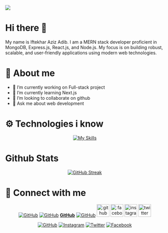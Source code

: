 ![](https://i.ibb.co.com/GkhH9wK/Iftekhar-Aziz-Adib.png)


# Hi there 👋


My name is Iftekhar Aziz Adib.
I am a MERN stack developer proficient in MongoDB, Express.js, React.js, and Node.js. My focus is on building robust, scalable, and user-friendly applications using modern web technologies.



# 🚀 About me



- 🔭 I’m currently working on Full-stack project 
- 🌱 I’m currently learning Next.js 
- 👯 I’m looking to collaborate on github 
- 💬 Ask me about web development





# ⚙️ Technologies i know

<div align="center">
  
[![My Skills](https://skillicons.dev/icons?i=js,html,css,js,tailwind,react,firebase,nextjs,mongodb,figma,express,bootstrap,nodejs)](https://skillicons.dev)

</div>




#  Github Stats

<div align="center">
  
[![GitHub Streak](https://streak-stats.demolab.com?user=Adib227&theme=dark&hide_border=true)](https://git.io/streak-stats)

</div>


# 🤝 Connect with me

<div align="center">
  
<a href="https://github.com/Adib227"><img src="https://img.icons8.com/ios-glyphs/30/0077B5/github.png" alt="GitHub" /></a> [![GitHub](https://img.icons8.com/ios-filled/30/181717/github.png)](https://github.com/Adib227) **[GitHub](https://github.com/Adib227)** [![GitHub](https://img.shields.io/badge/GitHub-181717?style=for-the-badge&logo=github&logoColor=white)](https://github.com/Adib227) [<img src='https://cdn.jsdelivr.net/npm/simple-icons@3.0.1/icons/github.svg' alt='github' height='40'>](https://github.com/Adib227)  [<img src='https://cdn.jsdelivr.net/npm/simple-icons@3.0.1/icons/facebook.svg' alt='facebook' height='40'>](https://www.facebook.com/Adib.227)  [<img src='https://cdn.jsdelivr.net/npm/simple-icons@3.0.1/icons/instagram.svg' alt='instagram' height='40'>](https://www.instagram.com/adib.227/)  [<img src='https://cdn.jsdelivr.net/npm/simple-icons@3.0.1/icons/twitter.svg' alt='twitter' height='40'>](https://twitter.com/AdibIftekhar1)  

[![GitHub](https://img.shields.io/badge/GitHub-181717?style=for-the-badge&logo=github&logoColor=white)](https://github.com/Adib227)
[![Instagram](https://img.shields.io/badge/Instagram-E4405F?style=for-the-badge&logo=instagram&logoColor=white)](https://instagram.com/adib.227)
[![Twitter](https://img.shields.io/badge/Twitter-1DA1F2?style=for-the-badge&logo=twitter&logoColor=white)](https://twitter.com/AdibIftekhar1)
[![Facebook](https://img.shields.io/badge/Facebook-0077B5?style=for-the-badge&logo=facebook&logoColor=white)](https://facebook.com/in/Adib.227)

</div>









